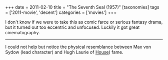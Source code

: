 +++
date = 2011-02-10
title = "The Seventh Seal (1957)"
[taxonomies]
tags = ['2011-movie', 'decent']
categories = ['movies']
+++

I don't know if we were to take this as comic farce or serious fantasy
drama, but it turned out too eccentric and unfocused. Luckily it got
great cinematography.

---

I could not help but notice the physical resemblance between Max von
Sydow (lead character) and Hugh Laurie of [House]) fame.

  [House]: http://en.wikipedia.org/wiki/House_(TV_series)
